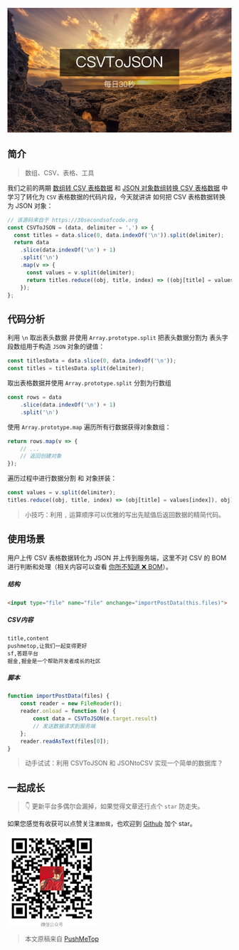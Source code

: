 <!-- # CSVToJSON -->

![封面](https://raw.githubusercontent.com/pushmetop/resource/master/30-seconds-for-everyday/csv-to-json/poster.png)

## 简介

> 数组、CSV、表格、工具

我们之前的两期 [数组转 CSV 表格数据](https://github.com/pushmetop/30-seconds-for-everyday/blob/master/posts/array-to-csv.md) 和 [JSON 对象数组转换 CSV 表格数据](https://github.com/pushmetop/30-seconds-for-everyday/blob/master/posts/json-to-csv.md) 中学习了转化为 `CSV` 表格数据的代码片段，今天就讲讲 如何把 CSV 表格数据转换为 JSON 对象：

```javascript
// 该源码来自于 https://30secondsofcode.org
const CSVToJSON = (data, delimiter = ',') => {
  const titles = data.slice(0, data.indexOf('\n')).split(delimiter);
  return data
    .slice(data.indexOf('\n') + 1)
    .split('\n')
    .map(v => {
      const values = v.split(delimiter);
      return titles.reduce((obj, title, index) => ((obj[title] = values[index]), obj), {});
    });
};
```

## 代码分析

利用 `\n` 取出表头数据 并使用 `Array.prototype.split` 把表头数据分割为 表头字段数组用于构造 `JSON` 对象的键值：

```javascript
const titlesData = data.slice(0, data.indexOf('\n'));
const titles = titlesData.split(delimiter);
```

取出表格数据并使用 `Array.prototype.split` 分割为行数组

```javascript
const rows = data
    .slice(data.indexOf('\n') + 1)
    .split('\n')
```

使用 `Array.prototype.map` 遍历所有行数据获得对象数组：

```javascript
return rows.map(v => {
    // ...
    // 返回创建对象
});
```

遍历过程中进行数据分割 和 对象拼装：

```javascript
const values = v.split(delimiter);
titles.reduce((obj, title, index) => (obj[title] = values[index]), obj), {});
```

> 小技巧：利用 `,` 运算顺序可以优雅的写出先赋值后返回数据的精简代码。

## 使用场景

用户上传 CSV 表格数据转化为 JSON 并上传到服务端，这里不对 CSV 的 BOM 进行判断和处理（相关内容可以查看 [你所不知道 ❌ BOM](https://segmentfault.com/a/1190000006833935)）。

##### 结构

```html
<input type="file" name="file" onchange="importPostData(this.files)">
```

##### CSV内容

```csv
title,content
pushmetop,让我们一起变得更好
sf,答题平台
掘金,掘金是一个帮助开发者成长的社区
```

##### 脚本

```javascript
function importPostData(files) {
    const reader = new FileReader();
    reader.onload = function (e) {
        const data = CSVToJSON(e.target.result)
        // 发送数据请求到服务端
    };
    reader.readAsText(files[0]);
}
```

> 动手试试：利用 CSVToJSON 和 JSONtoCSV 实现一个简单的数据库？

## 一起成长

> 👇 更新平台多偶尔会漏掉，如果觉得文章还行点个 `star` 防走失。

如果您感觉有收获可以点赞关注`激励我`，也欢迎到 [Github](https://github.com/pushmetop/30-seconds-for-everyday) 加个 star。

![微信公众号](https://raw.githubusercontent.com/pushmetop/resource/master/donate/pushmetop.png)

> 本文原稿来自 [PushMeTop](https://github.com/pushmetop)
